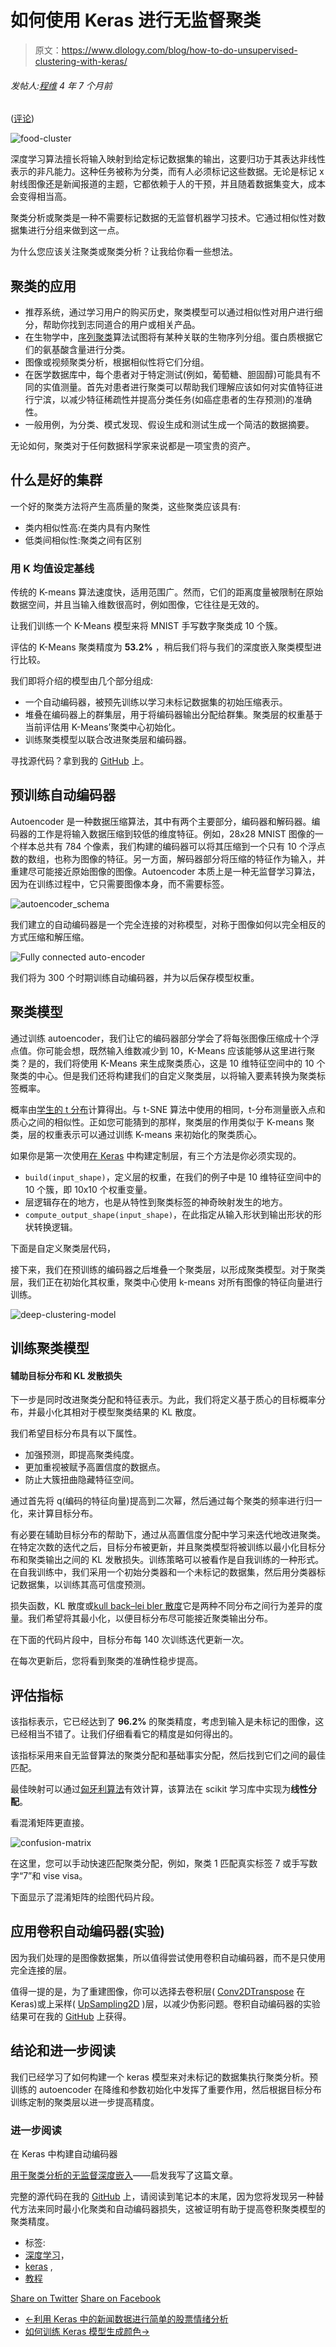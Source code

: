 # 如何使用 Keras 进行无监督聚类

> 原文：<https://www.dlology.com/blog/how-to-do-unsupervised-clustering-with-keras/>

###### 发帖人:[程维](/blog/author/Chengwei/) 4 年 7 个月前

([评论](/blog/how-to-do-unsupervised-clustering-with-keras/#disqus_thread))

![food-cluster](img/cae6ebf9379f58b84058919611b5d9b1.png)

深度学习算法擅长将输入映射到给定标记数据集的输出，这要归功于其表达非线性表示的非凡能力。这种任务被称为分类，而有人必须标记这些数据。无论是标记 x 射线图像还是新闻报道的主题，它都依赖于人的干预，并且随着数据集变大，成本会变得相当高。

聚类分析或聚类是一种不需要标记数据的无监督机器学习技术。它通过相似性对数据集进行分组来做到这一点。

为什么您应该关注聚类或聚类分析？让我给你看一些想法。

## 聚类的应用

*   推荐系统，通过学习用户的购买历史，聚类模型可以通过相似性对用户进行细分，帮助你找到志同道合的用户或相关产品。
*   在生物学中，[序列聚类](https://en.wikipedia.org/wiki/Sequence_clustering)算法试图将有某种关联的生物序列分组。蛋白质根据它们的氨基酸含量进行分类。
*   图像或视频聚类分析，根据相似性将它们分组。
*   在医学数据库中，每个患者对于特定测试(例如，葡萄糖、胆固醇)可能具有不同的实值测量。首先对患者进行聚类可以帮助我们理解应该如何对实值特征进行宁滨，以减少特征稀疏性并提高分类任务(如癌症患者的生存预测)的准确性。
*   一般用例，为分类、模式发现、假设生成和测试生成一个简洁的数据摘要。

无论如何，聚类对于任何数据科学家来说都是一项宝贵的资产。

## 什么是好的集群

一个好的聚类方法将产生高质量的聚类，这些聚类应该具有:

*   类内相似性高:在类内具有内聚性
*   低类间相似性:聚类之间有区别

### 用 K 均值设定基线

传统的 K-means 算法速度快，适用范围广。然而，它们的距离度量被限制在原始数据空间，并且当输入维数很高时，例如图像，它往往是无效的。

让我们训练一个 K-Means 模型来将 MNIST 手写数字聚类成 10 个簇。

评估的 K-Means 聚类精度为 **53.2%** ，稍后我们将与我们的深度嵌入聚类模型进行比较。

我们即将介绍的模型由几个部分组成:

*   一个自动编码器，被预先训练以学习未标记数据集的初始压缩表示。
*   堆叠在编码器上的群集层，用于将编码器输出分配给群集。聚类层的权重基于当前评估用 K-Means’聚类中心初始化。
*   训练聚类模型以联合改进聚类层和编码器。

寻找源代码？拿到我的 [GitHub](https://github.com/Tony607/Keras_Deep_Clustering) 上。

## 预训练自动编码器

Autoencoder 是一种数据压缩算法，其中有两个主要部分，编码器和解码器。编码器的工作是将输入数据压缩到较低的维度特征。例如，28x28 MNIST 图像的一个样本总共有 784 个像素，我们构建的编码器可以将其压缩到一个只有 10 个浮点数的数组，也称为图像的特征。另一方面，解码器部分将压缩的特征作为输入，并重建尽可能接近原始图像的图像。Autoencoder 本质上是一种无监督学习算法，因为在训练过程中，它只需要图像本身，而不需要标签。

![autoencoder_schema](img/4b94e146e7c5549d49d1af9d1e5ff267.png)

我们建立的自动编码器是一个完全连接的对称模型，对称于图像如何以完全相反的方式压缩和解压缩。

![Fully connected auto-encoder](img/f65604f13a5b7aa40aa9ae884eb08ac8.png)

我们将为 300 个时期训练自动编码器，并为以后保存模型权重。

## 聚类模型

通过训练 autoencoder，我们让它的编码器部分学会了将每张图像压缩成十个浮点值。你可能会想，既然输入维数减少到 10，K-Means 应该能够从这里进行聚类？是的，我们将使用 K-Means 来生成聚类质心，这是 10 维特征空间中的 10 个聚类的中心。但是我们还将构建我们的自定义聚类层，以将输入要素转换为聚类标签概率。

概率由[学生的 t 分布](https://en.wikipedia.org/wiki/Student%27s_t-distribution)计算得出。与 t-SNE 算法中使用的相同，t-分布测量嵌入点和质心之间的相似性。正如您可能猜到的那样，聚类层的作用类似于 K-means 聚类，层的权重表示可以通过训练 K-means 来初始化的聚类质心。

如果你是第一次使用[在 Keras](https://keras.io/layers/writing-your-own-keras-layers/) 中构建定制层，有三个方法是你必须实现的。

*   `build(input_shape)`，定义层的权重，在我们的例子中是 10 维特征空间中的 10 个簇，即 10x10 个权重变量。
*   层逻辑存在的地方，也是从特性到聚类标签的神奇映射发生的地方。
*   `compute_output_shape(input_shape)`，在此指定从输入形状到输出形状的形状转换逻辑。

下面是自定义聚类层代码，

接下来，我们在预训练的编码器之后堆叠一个聚类层，以形成聚类模型。对于聚类层，我们正在初始化其权重，聚类中心使用 k-means 对所有图像的特征向量进行训练。

![deep-clustering-model](img/5a20a461714ad73855df90795ea1723d.png)

## 训练聚类模型

#### 辅助目标分布和 KL 发散损失

下一步是同时改进聚类分配和特征表示。为此，我们将定义基于质心的目标概率分布，并最小化其相对于模型聚类结果的 KL 散度。

我们希望目标分布具有以下属性。

*   加强预测，即提高聚类纯度。
*   更加重视被赋予高置信度的数据点。
*   防止大簇扭曲隐藏特征空间。

通过首先将 q(编码的特征向量)提高到二次幂，然后通过每个聚类的频率进行归一化，来计算目标分布。

有必要在辅助目标分布的帮助下，通过从高置信度分配中学习来迭代地改进聚类。在特定次数的迭代之后，目标分布被更新，并且聚类模型将被训练以最小化目标分布和聚类输出之间的 KL 发散损失。训练策略可以被看作是自我训练的一种形式。在自我训练中，我们采用一个初始分类器和一个未标记的数据集，然后用分类器标记数据集，以训练其高可信度预测。

损失函数，KL 散度或[kull back–lei bler 散度](https://en.wikipedia.org/wiki/Kullback%E2%80%93Leibler_divergence)它是两种不同分布之间行为差异的度量。我们希望将其最小化，以便目标分布尽可能接近聚类输出分布。

在下面的代码片段中，目标分布每 140 次训练迭代更新一次。

在每次更新后，您将看到聚类的准确性稳步提高。

## 评估指标

该指标表示，它已经达到了 **96.2%** 的聚类精度，考虑到输入是未标记的图像，这已经相当不错了。让我们仔细看看它的精度是如何得出的。

该指标采用来自无监督算法的聚类分配和基础事实分配，然后找到它们之间的最佳匹配。

最佳映射可以通过[匈牙利算法](https://en.wikipedia.org/wiki/Hungarian_algorithm)有效计算，该算法在 scikit 学习库中实现为**线性分配**。

看混淆矩阵更直接。

![confusion-matrix](img/00c7ea290fd44bf7298fae989bd3da34.png)

在这里，您可以手动快速匹配聚类分配，例如，聚类 1 匹配真实标签 7 或手写数字“7”和 vise visa。

下面显示了混淆矩阵的绘图代码片段。

## 应用卷积自动编码器(实验)

因为我们处理的是图像数据集，所以值得尝试使用卷积自动编码器，而不是只使用完全连接的层。

值得一提的是，为了重建图像，你可以选择去卷积层( [Conv2DTranspose](https://keras.io/layers/convolutional/#conv2dtranspose) 在 Keras)或上采样( [UpSampling2D](https://keras.io/layers/convolutional/#upsampling2d) )层，以减少伪影问题。卷积自动编码器的实验结果可在我的 [GitHub](https://github.com/Tony607/Keras_Deep_Clustering) 上获得。

## 结论和进一步阅读

我们已经学习了如何构建一个 keras 模型来对未标记的数据集执行聚类分析。预训练的 autoencoder 在降维和参数初始化中发挥了重要作用，然后根据目标分布训练定制的聚类层以进一步提高精度。

### 进一步阅读

在 Keras 中构建自动编码器

[用于聚类分析的无监督深度嵌入](https://arxiv.org/abs/1511.06335)——启发我写了这篇文章。

完整的源代码在我的 [GitHub](https://github.com/Tony607/Keras_Deep_Clustering) 上，请阅读到笔记本的末尾，因为您将发现另一种替代方法来同时最小化聚类和自动编码器损失，这被证明有助于提高卷积聚类模型的聚类精度。

*   标签:
*   [深度学习](/blog/tag/deep-learning/)，
*   [keras](/blog/tag/keras/) ,
*   [教程](/blog/tag/tutorial/)

[Share on Twitter](https://twitter.com/intent/tweet?url=https%3A//www.dlology.com/blog/how-to-do-unsupervised-clustering-with-keras/&text=How%20to%20do%20Unsupervised%20Clustering%20with%20Keras) [Share on Facebook](https://www.facebook.com/sharer/sharer.php?u=https://www.dlology.com/blog/how-to-do-unsupervised-clustering-with-keras/)

*   [←利用 Keras 中的新闻数据进行简单的股票情绪分析](/blog/simple-stock-sentiment-analysis-with-news-data-in-keras/)
*   [如何训练 Keras 模型生成颜色→](/blog/how-to-train-a-keras-model-to-generate-colors/)